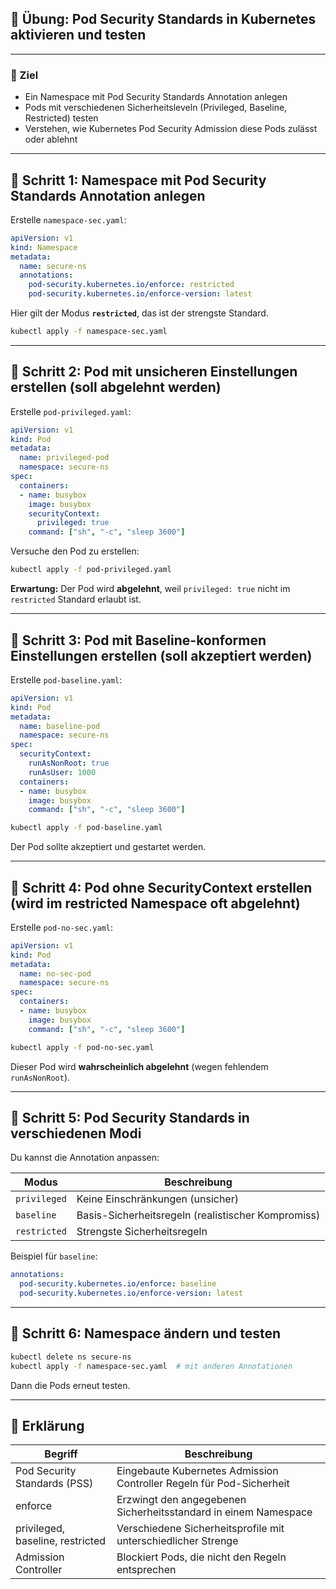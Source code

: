 
## 🧪 Übung: Pod Security Standards in Kubernetes aktivieren und testen

---

### 🎯 Ziel

* Ein Namespace mit Pod Security Standards Annotation anlegen
* Pods mit verschiedenen Sicherheitsleveln (Privileged, Baseline, Restricted) testen
* Verstehen, wie Kubernetes Pod Security Admission diese Pods zulässt oder ablehnt

---

## 📁 Schritt 1: Namespace mit Pod Security Standards Annotation anlegen

Erstelle `namespace-sec.yaml`:

```yaml
apiVersion: v1
kind: Namespace
metadata:
  name: secure-ns
  annotations:
    pod-security.kubernetes.io/enforce: restricted
    pod-security.kubernetes.io/enforce-version: latest
```

Hier gilt der Modus **`restricted`**, das ist der strengste Standard.

```bash
kubectl apply -f namespace-sec.yaml
```

---

## 📁 Schritt 2: Pod mit unsicheren Einstellungen erstellen (soll abgelehnt werden)

Erstelle `pod-privileged.yaml`:

```yaml
apiVersion: v1
kind: Pod
metadata:
  name: privileged-pod
  namespace: secure-ns
spec:
  containers:
  - name: busybox
    image: busybox
    securityContext:
      privileged: true
    command: ["sh", "-c", "sleep 3600"]
```

Versuche den Pod zu erstellen:

```bash
kubectl apply -f pod-privileged.yaml
```

**Erwartung:** Der Pod wird **abgelehnt**, weil `privileged: true` nicht im `restricted` Standard erlaubt ist.

---

## 📁 Schritt 3: Pod mit Baseline-konformen Einstellungen erstellen (soll akzeptiert werden)

Erstelle `pod-baseline.yaml`:

```yaml
apiVersion: v1
kind: Pod
metadata:
  name: baseline-pod
  namespace: secure-ns
spec:
  securityContext:
    runAsNonRoot: true
    runAsUser: 1000
  containers:
  - name: busybox
    image: busybox
    command: ["sh", "-c", "sleep 3600"]
```

```bash
kubectl apply -f pod-baseline.yaml
```

Der Pod sollte akzeptiert und gestartet werden.

---

## 📁 Schritt 4: Pod ohne SecurityContext erstellen (wird im restricted Namespace oft abgelehnt)

Erstelle `pod-no-sec.yaml`:

```yaml
apiVersion: v1
kind: Pod
metadata:
  name: no-sec-pod
  namespace: secure-ns
spec:
  containers:
  - name: busybox
    image: busybox
    command: ["sh", "-c", "sleep 3600"]
```

```bash
kubectl apply -f pod-no-sec.yaml
```

Dieser Pod wird **wahrscheinlich abgelehnt** (wegen fehlendem `runAsNonRoot`).

---

## 📁 Schritt 5: Pod Security Standards in verschiedenen Modi

Du kannst die Annotation anpassen:

| Modus        | Beschreibung                                       |
| ------------ | -------------------------------------------------- |
| `privileged` | Keine Einschränkungen (unsicher)                   |
| `baseline`   | Basis-Sicherheitsregeln (realistischer Kompromiss) |
| `restricted` | Strengste Sicherheitsregeln                        |

Beispiel für `baseline`:

```yaml
annotations:
  pod-security.kubernetes.io/enforce: baseline
  pod-security.kubernetes.io/enforce-version: latest
```

---

## 📁 Schritt 6: Namespace ändern und testen

```bash
kubectl delete ns secure-ns
kubectl apply -f namespace-sec.yaml  # mit anderen Annotationen
```

Dann die Pods erneut testen.

---

## 🧠 Erklärung

| Begriff                          | Beschreibung                                                         |
| -------------------------------- | -------------------------------------------------------------------- |
| Pod Security Standards (PSS)     | Eingebaute Kubernetes Admission Controller Regeln für Pod-Sicherheit |
| enforce                          | Erzwingt den angegebenen Sicherheitsstandard in einem Namespace      |
| privileged, baseline, restricted | Verschiedene Sicherheitsprofile mit unterschiedlicher Strenge        |
| Admission Controller             | Blockiert Pods, die nicht den Regeln entsprechen                     |

